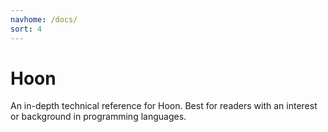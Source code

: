 ```yaml
---
navhome: /docs/
sort: 4
---
```


# Hoon

An in-depth technical reference for Hoon.  Best for readers with
an interest or background in programming languages.

<list/>
